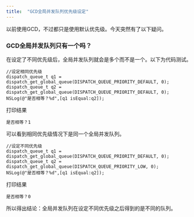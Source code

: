 ```yaml
---
title:  "GCD全局并发队列优先级设定"
---
```


以前使用GCD，不过都只是使用默认优先级。今天突然有了以下疑问。
### GCD全局并发队列只有一个吗？

在设定了不同优先级后，全局并发队列就会是多个而不是一个。以下为代码测试。 
 
```
//设定相同优先级
dispatch_queue_t q1 = dispatch_get_global_queue(DISPATCH_QUEUE_PRIORITY_DEFAULT, 0);  
dispatch_queue_t q2 = dispatch_get_global_queue(DISPATCH_QUEUE_PRIORITY_DEFAULT, 0);
NSLog(@"是否相等？%d",[q1 isEqual:q2]);

```
打印结果

```
是否相等？1
```
可以看到相同优先级情况下是同一个全局并发队列。

```
//设定不同优先级
dispatch_queue_t q1 = dispatch_get_global_queue(DISPATCH_QUEUE_PRIORITY_DEFAULT, 0);  
dispatch_queue_t q2 = dispatch_get_global_queue(DISPATCH_QUEUE_PRIORITY_LOW, 0);
NSLog(@"是否相等？%d",[q1 isEqual:q2]);

```
打印结果

```
是否相等？0
```
所以得出结论：全局并发队列在设定不同优先级之后得到的是不同的队列。
